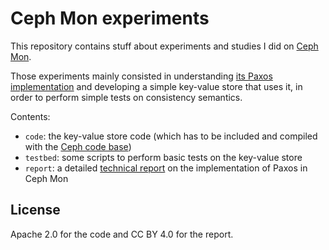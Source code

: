 # Ceph Mon experiments

This repository contains stuff about experiments and studies I did on [Ceph Mon][1].  

Those experiments mainly consisted in understanding [its Paxos implementation][2]
and developing a simple key-value store that uses it, 
in order to perform simple tests on consistency semantics.  

Contents:

 * `code`: the key-value store code (which has to be included and compiled with the [Ceph code base][3])
 * `testbed`: some scripts to perform basic tests on the key-value store
 * `report`: a detailed [technical report][4] on the implementation of Paxos in Ceph Mon


## License

Apache 2.0 for the code and CC BY 4.0 for the report.



 [1]: http://docs.ceph.com/docs/master/man/8/ceph-mon/
 [2]: http://ceph.com/dev-notes/cephs-new-monitor-changes/
 [3]: https://github.com/ceph/ceph
 [4]: https://github.com/pviotti/ceph-mon/raw/master/report/cephmon-tr.pdf

